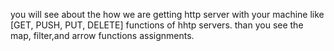 you will see about the how we are getting http server with your machine like [GET, PUSH, PUT, DELETE] functions of hhtp servers.
than you see the map, filter,and arrow functions assignments.
